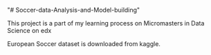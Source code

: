 "# Soccer-data-Analysis-and-Model-building" 


This project is a part of my learning process on Micromasters in Data Science on edx

European Soccer dataset is downloaded from kaggle.
